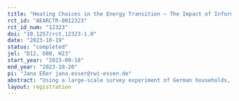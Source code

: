 ```yaml
---
title: "Heating Choices in the Energy Transition – The Impact of Information and Uncertainty"
rct_id: "AEARCTR-0012323"
rct_id_num: "12323"
doi: "10.1257/rct.12323-1.0"
date: "2023-10-19"
status: "completed"
jel: "D12, D80, H23"
start_year: "2023-09-18"
end_year: "2023-10-20"
pi: "Jana Eßer jana.esser@rwi-essen.de"
abstract: "Using a large-scale survey experiment of German households, this study examines how transparency related to costs and future cost projections influences the choice of heating technologies among private households. Employing a Multiple Price List, participants repeatedly choose between a replacement of their current fossil heating system and a heat pump at incrementally decreasing prices. This enables us to estimate the price premium that households are willing to pay (or the price advantage required) to switch from a fossil fuel heating system to a heat pump, along with the subsidy necessary to encourage households to choose a heat pump."
layout: registration
---
```


